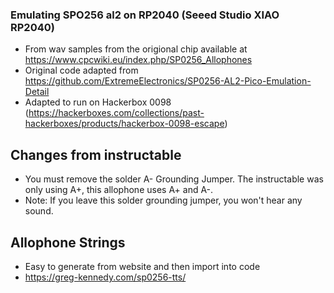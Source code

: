 ### Emulating SPO256 al2 on RP2040 (Seeed Studio XIAO RP2040)
- From wav samples from the origional chip available at https://www.cpcwiki.eu/index.php/SP0256_Allophones
- Original code adapted from https://github.com/ExtremeElectronics/SP0256-AL2-Pico-Emulation-Detail
- Adapted to run on Hackerbox 0098 (https://hackerboxes.com/collections/past-hackerboxes/products/hackerbox-0098-escape)

## Changes from instructable
- You must remove the solder A- Grounding Jumper.  The instructable was only using A+, this allophone uses A+ and A-.
- Note: If you leave this solder grounding jumper, you won't hear any sound.

## Allophone Strings
- Easy to generate from website and then import into code
- https://greg-kennedy.com/sp0256-tts/